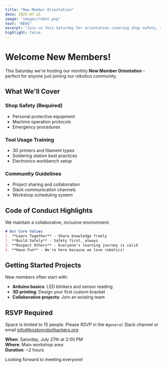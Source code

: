 ```yaml
---
title: "New Member Orientation"
date: 2025-07-25
image: "images/robot.png"
text: "NEWS"
excerpt: "Join us this Saturday for orientation covering shop safety, tool usage, and project guidelines. Perfect for newcomers to our community."
highlight: false
---
```


# Welcome New Members!

This Saturday we're hosting our monthly **New Member Orientation** - perfect for anyone just joining our robotics community.

## What We'll Cover

### Shop Safety (Required)
- Personal protective equipment
- Machine operation protocols
- Emergency procedures

### Tool Usage Training
- 3D printers and filament types
- Soldering station best practices
- Electronics workbench setup

### Community Guidelines
- Project sharing and collaboration
- Slack communication channels
- Workshop scheduling system

## Code of Conduct Highlights

We maintain a collaborative, inclusive environment:

```markdown
# Our Core Values
1. **Learn Together** - Share knowledge freely
2. **Build Safely** - Safety first, always
3. **Respect Others** - Everyone's learning journey is valid
4. **Have Fun** - We're here because we love robotics!
```

## Getting Started Projects

New members often start with:

- **Arduino basics**: LED blinkers and sensor reading
- **3D printing**: Design your first custom bracket
- **Collaborative projects**: Join an existing team

## RSVP Required

Space is limited to 15 people. Please RSVP in the `#general` Slack channel or email info@bostonrobothackers.org.

**When**: Saturday, July 27th at 2:00 PM  
**Where**: Main workshop area  
**Duration**: ~2 hours

Looking forward to meeting everyone!